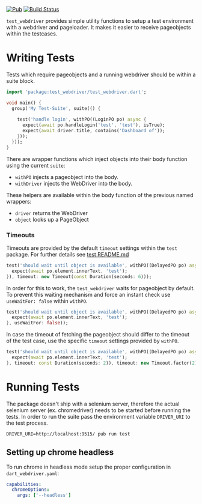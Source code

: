 [![Pub](https://img.shields.io/pub/v/test_webdriver.svg)]()
[![Build Status](https://travis-ci.org/doozer-de/test_webdriver.svg?branch=master)](https://travis-ci.org/doozer-de/test_webdriver)

`test_webdriver` provides simple utility functions to setup a test environment
with a webdriver and pageloader. It makes it easier to receive pageobjects within
the testcases.

# Writing Tests

Tests which require pageobjects and a running webdriver should be within a suite block. 

```dart
import 'package:test_webdriver/test_webdriver.dart';

void main() {
  group('My Test-Suite', suite(() {
    
    test('handle login', withPO((LoginPO po) async {
      expect(await po.handleLogin('test', 'test'), isTrue);
      expect(await driver.title, contains('Dashboard of'));
    }));
  }));
}
```

There are wrapper functions which inject objects into their body function using the current `suite`:

- `withPO` injects a pageobject into the body.
- `withDriver` injects the WebDriver into the body.

These helpers are available within the body function of the previous named wrappers:

- `driver` returns the WebDriver
- `object` looks up a PageObject 

### Timeouts

Timeouts are provided by the default `timeout` settings within the `test` package. For further
details see [test README.md](https://github.com/dart-lang/test#timeouts)

```dart
test('should wait until object is available', withPO((DelayedPO po) async {
  expect(await po.element.innerText, 'test');
}), timeout: new Timeout(const Duration(seconds: 6)));
```

In order for this to work, the `test_webdriver` waits for pageobject by default. To prevent this
waiting mechanism and force an instant check use `useWaitFor: false` within `withPO`.

```dart
test('should wait until object is available', withPO((DelayedPO po) async {
  expect(await po.element.innerText, 'test');
}, useWaitFor: false));
```

In case the timeout of fetching the pageobject should differ to the timeout of the test case, use 
the specific `timeout` settings provided by `withPO`.

```dart
test('should wait until object is available', withPO((DelayedPO po) async {
  expect(await po.element.innerText, 'test');
}, timeout: const Duration(seconds: 2)), timeout: new Timeout.factor(2));
```

# Running Tests

The package doesn't ship with a selenium server, therefore the actual selenium server
(ex. chromedriver) needs to be started before running the tests. In order to run the
suite pass the environment variable `DRIVER_URI` to the test process.

```
DRIVER_URI=http://localhost:9515/ pub run test
```

## Setting up chrome headless

To run chrome in headless mode setup the proper configuration in `dart_webdriver.yaml`:

```yaml
capabilities:
  chromeOptions:
    args: ['--headless']
```
